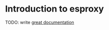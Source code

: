 # Introduction to esproxy

TODO: write [great documentation](http://jacobian.org/writing/what-to-write/)
